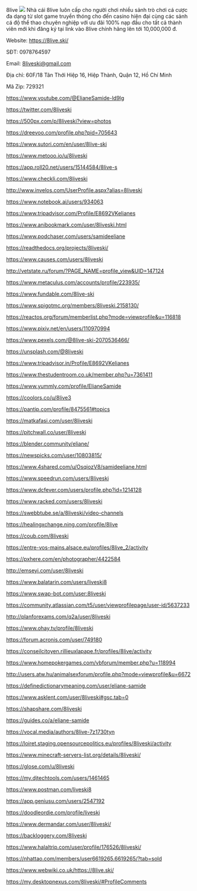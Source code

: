 8live
![](https://s3-ap-northeast-1.amazonaws.com/g0v-hackmd-images/uploads/upload_fb4b93a2d8c5ce2cbeb5557e21bfc4a1.jpg)
Nhà cái 8live luôn cấp cho người chơi nhiều sảnh trò chơi cá cược đa dạng từ slot game truyền thóng cho đến casino hiện đại cùng các sảnh cá độ thể thao chuyên nghiệp với ưu đãi 100% nạp đầu cho tất cả thành viên mới khi đăng ký tại link vào 8live chính hãng lên tới 10,000,000 đ.

Website: https://8live.ski/

SĐT: 0978764597

Email: 8liveski@gmail.com

Địa chỉ: 60F/18 Tân Thới Hiệp 16, Hiệp Thành, Quận 12, Hồ Chí Minh

Mã Zip: 729321

https://www.youtube.com/@ElianeSamide-ld9lg

https://twitter.com/8liveski

https://500px.com/p/8liveski?view=photos

https://dreevoo.com/profile.php?pid=705643

https://www.sutori.com/en/user/8live-ski

https://www.metooo.io/u/8liveski

https://app.roll20.net/users/15144584/8live-s

https://www.checkli.com/8liveski

http://www.invelos.com/UserProfile.aspx?alias=8liveski

https://www.notebook.ai/users/934063

https://www.tripadvisor.com/Profile/E8692VKelianes

https://www.anibookmark.com/user/8liveski.html

https://www.podchaser.com/users/samideeliane

https://readthedocs.org/projects/8liveski/

https://www.causes.com/users/8liveski

http://vetstate.ru/forum/?PAGE_NAME=profile_view&UID=147124

https://www.metaculus.com/accounts/profile/223935/

https://www.fundable.com/8live-ski

https://www.spigotmc.org/members/8liveski.2158130/

https://reactos.org/forum/memberlist.php?mode=viewprofile&u=116818

https://www.pixiv.net/en/users/110970994

https://www.pexels.com/@8live-ski-2070536466/

https://unsplash.com/@8liveski

https://www.tripadvisor.in/Profile/E8692VKelianes

https://www.thestudentroom.co.uk/member.php?u=7361411

https://www.yummly.com/profile/ElianeSamide

https://coolors.co/u/8live3

https://pantip.com/profile/8475561#topics

https://matkafasi.com/user/8liveski

https://pitchwall.co/user/8liveski

https://blender.community/eliane/

https://newspicks.com/user/10803815/

https://www.4shared.com/u/OsqiozV8/samideeliane.html

https://www.speedrun.com/users/8liveski

https://www.dcfever.com/users/profile.php?id=1214128

https://www.racked.com/users/8liveski

https://swebbtube.se/a/8liveski/video-channels

https://healingxchange.ning.com/profile/8live

https://coub.com/8liveski

https://entre-vos-mains.alsace.eu/profiles/8live_2/activity

https://pxhere.com/en/photographer/4422584

http://emseyi.com/user/8liveski

https://www.balatarin.com/users/liveski8

https://www.swap-bot.com/user:8liveski

https://community.atlassian.com/t5/user/viewprofilepage/user-id/5637233

http://planforexams.com/q2a/user/8liveski

https://www.ohay.tv/profile/8liveski

https://forum.acronis.com/user/749180

https://conseilcitoyen.rillieuxlapape.fr/profiles/8live/activity

https://www.homepokergames.com/vbforum/member.php?u=118994

http://users.atw.hu/animalsexforum/profile.php?mode=viewprofile&u=6672

https://definedictionarymeaning.com/user/eliane-samide

https://www.asklent.com/user/8liveski#gsc.tab=0

https://shapshare.com/8liveski

https://guides.co/a/eliane-samide

https://vocal.media/authors/8live-7z1730tyn

https://loiret.staging.opensourcepolitics.eu/profiles/8liveski/activity

https://www.minecraft-servers-list.org/details/8liveski/

https://glose.com/u/8liveski

https://my.djtechtools.com/users/1461465

https://www.postman.com/liveski8

https://app.geniusu.com/users/2547192

https://doodleordie.com/profile/liveski

https://www.dermandar.com/user/8liveski/

https://backloggery.com/8liveski

https://www.halaltrip.com/user/profile/176526/8liveski/

https://nhattao.com/members/user6619265.6619265/?tab=sold

https://www.webwiki.co.uk/https://8live.ski/

https://my.desktopnexus.com/8liveski/#ProfileComments